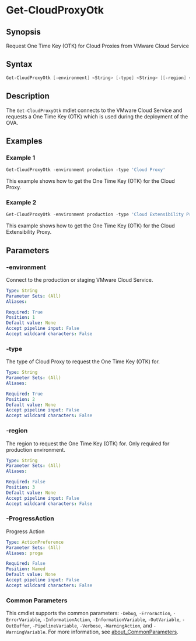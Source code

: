# Get-CloudProxyOtk

## Synopsis

Request One Time Key (OTK) for Cloud Proxies from VMware Cloud Service

## Syntax

```powershell
Get-CloudProxyOtk [-environment] <String> [-type] <String> [[-region] <String>] [-ProgressAction <ActionPreference>] [<CommonParameters>]
```

## Description

The `Get-CloudProxyOtk` mdlet connects to the VMware Cloud Service and requests a One Time Key (OTK) which is
used during the deployment of the OVA.

## Examples

### Example 1

```powershell
Get-CloudProxyOtk -environment production -type 'Cloud Proxy'
```

This example shows how to get the One Time Key (OTK) for the Cloud Proxy.

### Example 2

```powershell
Get-CloudProxyOtk -environment production -type 'Cloud Extensibility Proxy'
```

This example shows how to get the One Time Key (OTK) for the Cloud Extensibility Proxy.

## Parameters

### -environment

Connect to the production or staging VMware Cloud Service.

```yaml
Type: String
Parameter Sets: (All)
Aliases:

Required: True
Position: 1
Default value: None
Accept pipeline input: False
Accept wildcard characters: False
```

### -type

The type of Cloud Proxy to request the One Time Key (OTK) for.

```yaml
Type: String
Parameter Sets: (All)
Aliases:

Required: True
Position: 2
Default value: None
Accept pipeline input: False
Accept wildcard characters: False
```

### -region

The region to request the One Time Key (OTK) for. Only required for production environment.

```yaml
Type: String
Parameter Sets: (All)
Aliases:

Required: False
Position: 3
Default value: None
Accept pipeline input: False
Accept wildcard characters: False
```

### -ProgressAction

Progress Action

```yaml
Type: ActionPreference
Parameter Sets: (All)
Aliases: proga

Required: False
Position: Named
Default value: None
Accept pipeline input: False
Accept wildcard characters: False
```

### Common Parameters

This cmdlet supports the common parameters: `-Debug`, `-ErrorAction`, `-ErrorVariable`, `-InformationAction`, `-InformationVariable`, `-OutVariable`, `-OutBuffer`, `-PipelineVariable`, `-Verbose`, `-WarningAction`, and `-WarningVariable`. For more information, see [about_CommonParameters](http://go.microsoft.com/fwlink/?LinkID=113216).
